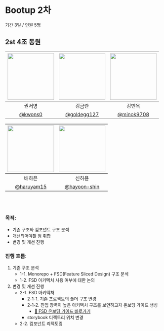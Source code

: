 # Bootup 2차

기간 3일 / 인원 5명

## 2st 4조 동원

| [<img src="https://avatars.githubusercontent.com/u/86402215?v=4" width="150" height="150"/>](https://github.com/kwons0) | [<img src="https://avatars.githubusercontent.com/u/31915107?v=4" width="150" height="150"/>](https://github.com/goldegg127) | [<img src="https://avatars.githubusercontent.com/u/69307683?v=4" width="150" height="150"/>](https://github.com/minok9708) |
| :---------------------------------------------------------------------------------------------------------------------: | :-------------------------------------------------------------------------------------------------------------------------: | :------------------------------------------------------------------------------------------------------------------------: |
|                                                         권서영                                                          |                                                           김금란                                                            |                                                           김민옥                                                           |
|                                          [@kwons0](https://github.com/kwons0)                                           |                                        [@goldegg127](https://github.com/goldegg127)                                         |                                         [@minok9708](https://github.com/minok9708)                                         |

| [<img src="https://avatars.githubusercontent.com/u/110523397?v=4" width="150" height="150"/>](https://github.com/haruyam15) | [<img src="https://avatars.githubusercontent.com/u/184901224?v=4" width="150" height="150"/>](https://github.com/hayoon-shin) |
| :-------------------------------------------------------------------------------------------------------------------------: | :---------------------------------------------------------------------------------------------------------------------------: |
|                                                           배하은                                                            |                                                            신하윤                                                             |
|                                         [@haruyam15](https://github.com/haruyam15)                                          |                                        [@hayoon-shin](https://github.com/hayoon-shin)                                         |

<br/>
<br/>

### 목적:

- 기존 구조와 컴포넌트 구조 분석
- 개선되어야할 점 취합
- 변경 및 개선 진행

### 진행 흐름:

1. 기존 구조 분석
   - 1-1. Monorepo + FSD(Feature Sliced Design) 구조 분석
   - 1-2. FSD 아키텍처 사용 여부에 대한 논의
2. 변경 및 개선 진행
   - 2-1. FSD 아키텍처
     - 2-1-1. 기존 프로젝트의 폴더 구조 변경
     - 2-1-2. 진입 장벽이 높은 아키텍처 구조를 보안하고자 온보딩 가이드 생성
       - [🔗 FSD 온보딩 가이드 바로가기](https://www.notion.so/FSD-Onboarding-Guide-20ea3f519ab88010a4c2faf71acf5ac0?source=copy_link)
     - storybook 디렉토리 위치 변경
   - 2-2. 컴포넌트 리팩토링
